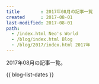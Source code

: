 ```yaml
---
title        : 2017年08月の記事一覧
created      : 2017-08-01
last-modified: 2017-08-01
path:
  - /index.html Neo's World
  - /blog/index.html Blog
  - /blog/2017/index.html 2017年
---
```


2017年08月の記事一覧。

{{ blog-list-dates }}
